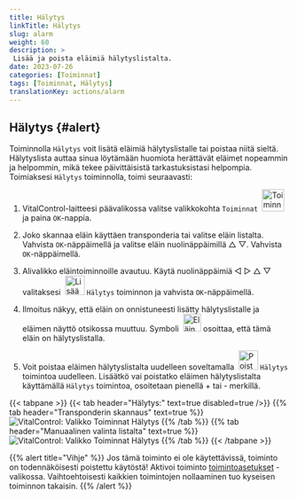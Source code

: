 ```yaml
---
title: Hälytys
linkTitle: Hälytys
slug: alarm
weight: 60
description: >
 Lisää ja poista eläimiä hälytyslistalta.
date: 2023-07-26
categories: [Toiminnat]
tags: [Toiminnat, Hälytys]
translationKey: actions/alarm
---
```


## Hälytys {#alert}

Toiminnolla `Hälytys` voit lisätä eläimiä hälytyslistalle tai poistaa niitä sieltä. Hälytyslista auttaa sinua löytämään huomiota herättävät eläimet nopeammin ja helpommin, mikä tekee päivittäisistä tarkastuksistasi helpompia. Toimiaksesi `Hälytys` toiminnolla, toimi seuraavasti:

1. VitalControl-laitteesi päävalikossa valitse valikkokohta `Toiminnat` &nbsp;<img src="/icons/actions.svg" width="40" align="bottom" alt="Toiminnat" /> ja paina `OK`-nappia.

2. Joko skannaa eläin käyttäen transponderia tai valitse eläin listalta. Vahvista `OK`-näppäimellä ja valitse eläin nuolinäppäimillä △ ▽. Vahvista `OK`-näppäimellä.

3. Alivalikko eläintoiminnoille avautuu. Käytä nuolinäppäimiä ◁ ▷ △ ▽ valitaksesi &nbsp;<img src="/icons/actions/alarm.svg" width="35" align="bottom" alt="Lisää hälytys" /> `Hälytys` toiminnon ja vahvista `OK`-näppäimellä.

4. Ilmoitus näkyy, että eläin on onnistuneesti lisätty hälytyslistalle ja eläimen näyttö otsikossa muuttuu. Symboli &nbsp;<img src="/icons/header/animal-in-alarm.svg" width="32" align="bottom" alt="Eläin hälytyksessä" /> osoittaa, että tämä eläin on hälytyslistalla.

5. Voit poistaa eläimen hälytyslistalta uudelleen soveltamalla &nbsp;<img src="/icons/actions/alarm-minus.svg" width="35" align="bottom" alt="Poista hälytys" /> `Hälytys` toimintoa uudelleen. Lisäätkö vai poistatko eläimen hälytyslistalta käyttämällä `Hälytys` toimintoa, osoitetaan pienellä + tai - merkillä.

{{< tabpane >}}
{{< tab header="Hälytys:" text=true disabled=true />}}
{{% tab header="Transponderin skannaus" text=true %}}
![VitalControl: Valikko Toiminnat Hälytys](../images/alarm-scan.png "Hälytys")
{{% /tab %}}
{{% tab header="Manuaalinen valinta listalta" text=true %}}
![VitalControl: Valikko Toiminnat Hälytys](../images/alarm.png "Hälytys")
{{% /tab %}}
{{< /tabpane >}}

{{% alert title="Vihje" %}}
Jos tämä toiminto ei ole käytettävissä, toiminto on todennäköisesti poistettu käytöstä! Aktivoi toiminto [toimintoasetukset](../setting/) -valikossa. Vaihtoehtoisesti kaikkien toimintojen nollaaminen tuo kyseisen toiminnon takaisin.
{{% /alert %}}
